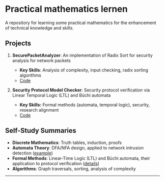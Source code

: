 # Practical mathematics lernen  
A repository for learning some practical mathematics for the enhancement of technical knowledge and skills.  

## Projects  
1. **SecurePacketAnalyzer**: An implementation of Radix Sort for security analysis for network packets  
   - **Key Skills**: Analysis of complexity, input checking, radix sorting algorithms  
   - [Code](radix_sort_analyzer.py)  

2. **Security Protocol Model Checker**: Security protocol verification via Linear Temporal Logic (LTL) and Büchi automata  
   - **Key Skills:** Formal methods (automata, temporal logic), security, research alignment  
   - [Code](model_checker.py)  

## Self-Study Summaries  
- **Discrete Mathematics**: Truth tables, induction, proofs  
- **Automata Theory**: DFA/NFA design, applied to network intrusion detection ([example](radio_sort_analyzer_summary.md))  
- **Formal Methods**: Linear-Time Logic (LTL) and Büchi automata, their application to protocol verification ([details](formal_methods_summary.md))  
- **Algorithms**: Graph traversals, sorting, analysis of complexity  

---  
